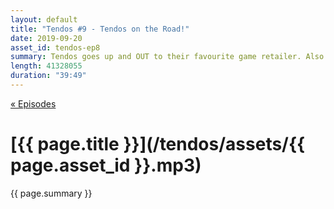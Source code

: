 ```yaml
---
layout: default
title: "Tendos #9 - Tendos on the Road!"
date: 2019-09-20
asset_id: tendos-ep8
summary: Tendos goes up and OUT to their favourite game retailer. Also featuring -- The world's first *podcast double unboxing*
length: 41328055
duration: "39:49"
---
```

[« Episodes](/tendos/episodes)

# [{{ page.title }}](/tendos/assets/{{ page.asset_id }}.mp3)
{{ page.summary }}

